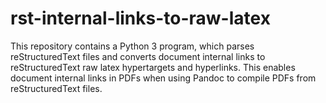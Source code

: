 # rst-internal-links-to-raw-latex
This repository contains a Python 3 program, which parses reStructuredText files and converts document internal links to reStructuredText raw latex hypertargets and hyperlinks. This enables document internal links in PDFs when using Pandoc to compile PDFs from reStructuredText files.
